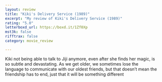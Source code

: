 ```yaml
---
layout: review
title: "Kiki's Delivery Service (1989)"
excerpt: "My review of Kiki's Delivery Service (1989)"
rating: "5.0"
letterboxd_url: https://boxd.it/1Zf0Xp
mst3k: false
rifftrax: false
category: movie_review

---
```


Kiki not being able to talk to Jiji anymore, even after she finds her magic, is so subtle and devastating. As we get older, we sometimes lose the language to communicate with our oldest friends, but that doesn’t mean the friendship has to end, just that it will be something different